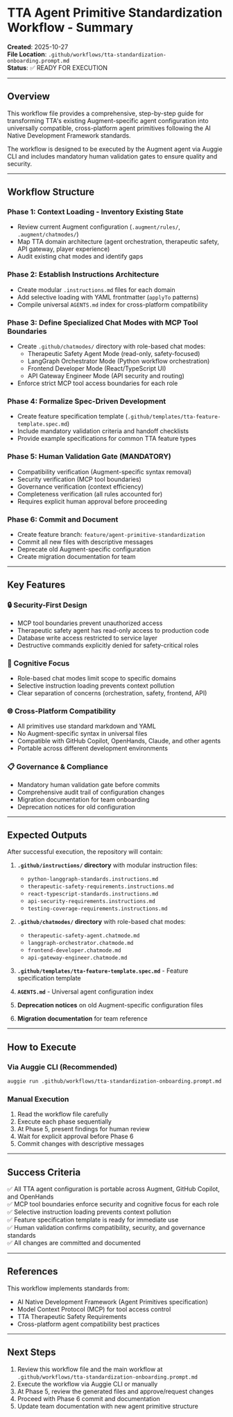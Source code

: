 # TTA Agent Primitive Standardization Workflow - Summary

**Created**: 2025-10-27  
**File Location**: `.github/workflows/tta-standardization-onboarding.prompt.md`  
**Status**: ✅ READY FOR EXECUTION

---

## Overview

This workflow file provides a comprehensive, step-by-step guide for transforming TTA's existing Augment-specific agent configuration into universally compatible, cross-platform agent primitives following the AI Native Development Framework standards.

The workflow is designed to be executed by the Augment agent via Auggie CLI and includes mandatory human validation gates to ensure quality and security.

---

## Workflow Structure

### Phase 1: Context Loading - Inventory Existing State
- Review current Augment configuration (`.augment/rules/`, `.augment/chatmodes/`)
- Map TTA domain architecture (agent orchestration, therapeutic safety, API gateway, player experience)
- Audit existing chat modes and identify gaps

### Phase 2: Establish Instructions Architecture
- Create modular `.instructions.md` files for each domain
- Add selective loading with YAML frontmatter (`applyTo` patterns)
- Compile universal `AGENTS.md` index for cross-platform compatibility

### Phase 3: Define Specialized Chat Modes with MCP Tool Boundaries
- Create `.github/chatmodes/` directory with role-based chat modes:
  - Therapeutic Safety Agent Mode (read-only, safety-focused)
  - LangGraph Orchestrator Mode (Python workflow orchestration)
  - Frontend Developer Mode (React/TypeScript UI)
  - API Gateway Engineer Mode (API security and routing)
- Enforce strict MCP tool access boundaries for each role

### Phase 4: Formalize Spec-Driven Development
- Create feature specification template (`.github/templates/tta-feature-template.spec.md`)
- Include mandatory validation criteria and handoff checklists
- Provide example specifications for common TTA feature types

### Phase 5: Human Validation Gate (MANDATORY)
- Compatibility verification (Augment-specific syntax removal)
- Security verification (MCP tool boundaries)
- Governance verification (context efficiency)
- Completeness verification (all rules accounted for)
- Requires explicit human approval before proceeding

### Phase 6: Commit and Document
- Create feature branch: `feature/agent-primitive-standardization`
- Commit all new files with descriptive messages
- Deprecate old Augment-specific configuration
- Create migration documentation for team

---

## Key Features

### 🔒 Security-First Design
- MCP tool boundaries prevent unauthorized access
- Therapeutic safety agent has read-only access to production code
- Database write access restricted to service layer
- Destructive commands explicitly denied for safety-critical roles

### 🎯 Cognitive Focus
- Role-based chat modes limit scope to specific domains
- Selective instruction loading prevents context pollution
- Clear separation of concerns (orchestration, safety, frontend, API)

### 🌐 Cross-Platform Compatibility
- All primitives use standard markdown and YAML
- No Augment-specific syntax in universal files
- Compatible with GitHub Copilot, OpenHands, Claude, and other agents
- Portable across different development environments

### 📋 Governance & Compliance
- Mandatory human validation gate before commits
- Comprehensive audit trail of configuration changes
- Migration documentation for team onboarding
- Deprecation notices for old configuration

---

## Expected Outputs

After successful execution, the repository will contain:

1. **`.github/instructions/` directory** with modular instruction files:
   - `python-langgraph-standards.instructions.md`
   - `therapeutic-safety-requirements.instructions.md`
   - `react-typescript-standards.instructions.md`
   - `api-security-requirements.instructions.md`
   - `testing-coverage-requirements.instructions.md`

2. **`.github/chatmodes/` directory** with role-based chat modes:
   - `therapeutic-safety-agent.chatmode.md`
   - `langgraph-orchestrator.chatmode.md`
   - `frontend-developer.chatmode.md`
   - `api-gateway-engineer.chatmode.md`

3. **`.github/templates/tta-feature-template.spec.md`** - Feature specification template

4. **`AGENTS.md`** - Universal agent configuration index

5. **Deprecation notices** on old Augment-specific configuration files

6. **Migration documentation** for team reference

---

## How to Execute

### Via Auggie CLI (Recommended)
```bash
auggie run .github/workflows/tta-standardization-onboarding.prompt.md
```

### Manual Execution
1. Read the workflow file carefully
2. Execute each phase sequentially
3. At Phase 5, present findings for human review
4. Wait for explicit approval before Phase 6
5. Commit changes with descriptive messages

---

## Success Criteria

✅ All TTA agent configuration is portable across Augment, GitHub Copilot, and OpenHands  
✅ MCP tool boundaries enforce security and cognitive focus for each role  
✅ Selective instruction loading prevents context pollution  
✅ Feature specification template is ready for immediate use  
✅ Human validation confirms compatibility, security, and governance standards  
✅ All changes are committed and documented  

---

## References

This workflow implements standards from:
- AI Native Development Framework (Agent Primitives specification)
- Model Context Protocol (MCP) for tool access control
- TTA Therapeutic Safety Requirements
- Cross-platform agent compatibility best practices

---

## Next Steps

1. Review this workflow file and the main workflow at `.github/workflows/tta-standardization-onboarding.prompt.md`
2. Execute the workflow via Auggie CLI or manually
3. At Phase 5, review the generated files and approve/request changes
4. Proceed with Phase 6 commit and documentation
5. Update team documentation with new agent primitive structure

